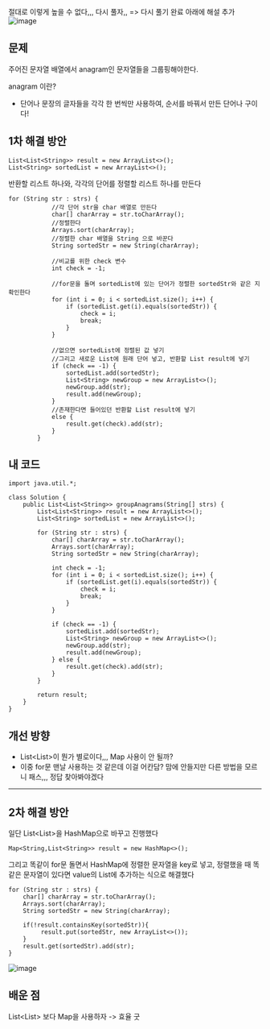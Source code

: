 절대로 이렇게 높을 수 없다,,, 다시 풀자,, => 다시 풀기 완료 아래에 해설 추가
![image](https://github.com/user-attachments/assets/2ef334b2-b301-4a6e-a68c-e6e968e28fbc)

## 문제

주어진 문자열 배열에서 anagram인 문자열들을 그룹핑해야한다.

anagram 이란?
* 단어나 문장의 글자들을 각각 한 번씩만 사용하여, 순서를 바꿔서 만든 단어나 구이다!

## 1차 해결 방안
```
List<List<String>> result = new ArrayList<>();
List<String> sortedList = new ArrayList<>();
```

반환할 리스트 하나와, 각각의 단어를 정렬할 리스트 하나를 만든다

```
for (String str : strs) {
            //각 단어 str을 char 배열로 만든다
            char[] charArray = str.toCharArray();
            //정렬한다
            Arrays.sort(charArray);
            //정렬한 char 배열을 String 으로 바꾼다
            String sortedStr = new String(charArray);

            //비교를 위한 check 변수
            int check = -1;

            //for문을 돌며 sortedList에 있는 단어가 정렬한 sortedStr와 같은 지 확인한다
            for (int i = 0; i < sortedList.size(); i++) {
                if (sortedList.get(i).equals(sortedStr)) {
                    check = i;
                    break;
                }
            }

            //없으면 sortedList에 정렬된 값 넣기
            //그리고 새로운 List에 원래 단어 넣고, 반환할 List result에 넣기
            if (check == -1) {
                sortedList.add(sortedStr);
                List<String> newGroup = new ArrayList<>();
                newGroup.add(str);
                result.add(newGroup);
            }
            //존재한다면 들어있던 반환할 List result에 넣기
            else {
                result.get(check).add(str);
            }
        }
```

## 내 코드
```
import java.util.*;

class Solution {
    public List<List<String>> groupAnagrams(String[] strs) {
        List<List<String>> result = new ArrayList<>();
        List<String> sortedList = new ArrayList<>();

        for (String str : strs) {
            char[] charArray = str.toCharArray();
            Arrays.sort(charArray);
            String sortedStr = new String(charArray);

            int check = -1;
            for (int i = 0; i < sortedList.size(); i++) {
                if (sortedList.get(i).equals(sortedStr)) {
                    check = i;
                    break;
                }
            }

            if (check == -1) {
                sortedList.add(sortedStr);
                List<String> newGroup = new ArrayList<>();
                newGroup.add(str);
                result.add(newGroup);
            } else {
                result.get(check).add(str);
            }
        }

        return result;
    }
}
```

## 개선 방향
* List<List<String>>이 뭔가 별로이다,,, Map 사용이 안 될까?
* 이중 for문 맨날 사용하는 것 같은데 이걸 어칸담? 맘에 안들지만 다른 방법을 모르니 패스,,, 정답 찾아봐야겠다

---

## 2차 해결 방안
일단 List<List<String>>을 HashMap으로 바꾸고 진행했다
```
Map<String,List<String>> result = new HashMap<>();
```

그리고 똑같이 for문 돌면서 HashMap에 정렬한 문자열을 key로 넣고, 정렬했을 때 똑같은 문자열이 있다면 value의 List에 추가하는 식으로 해결했다
```
for (String str : strs) {
    char[] charArray = str.toCharArray();
    Arrays.sort(charArray);
    String sortedStr = new String(charArray);

    if(!result.containsKey(sortedStr)){
         result.put(sortedStr, new ArrayList<>());
    }
    result.get(sortedStr).add(str);
}
```

![image](https://github.com/user-attachments/assets/3cac9b84-a240-449d-ad2f-4eb23e124ea9)

## 배운 점
List<List<String>> 보다 Map을 사용하자 -> 효율 굿
